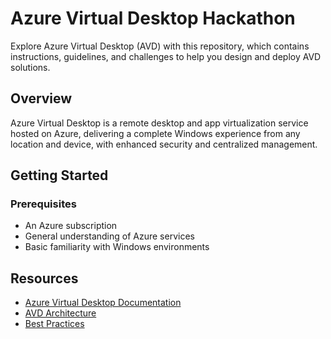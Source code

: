 # Azure Virtual Desktop Hackathon

Explore Azure Virtual Desktop (AVD) with this repository, which contains instructions, guidelines, and challenges to help you design and deploy AVD solutions.

## Overview

Azure Virtual Desktop is a remote desktop and app virtualization service hosted on Azure, delivering a complete Windows experience from any location and device, with enhanced security and centralized management.

## Getting Started

### Prerequisites

- An Azure subscription
- General understanding of Azure services
- Basic familiarity with Windows environments

## Resources

- [Azure Virtual Desktop Documentation](https://docs.microsoft.com/en-us/azure/virtual-desktop/)
- [AVD Architecture](https://docs.microsoft.com/en-us/azure/architecture/example-scenario/wvd/windows-virtual-desktop)
- [Best Practices](https://docs.microsoft.com/en-us/azure/virtual-desktop/security-guide)